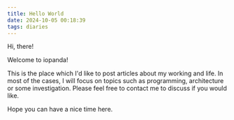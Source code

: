 ```yaml
---
title: Hello World
date: 2024-10-05 00:18:39
tags: diaries
---
```


Hi, there!

Welcome to iopanda!

This is the place which I'd like to post articles about my working and life. In most of the cases, I will focus on topics such as programming, architecture or some investigation. Please feel free to contact me to discuss if you would like.

Hope you can have a nice time here.
